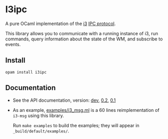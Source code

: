 # I3ipc

A pure OCaml implementation of the [i3](http://i3wm.org) [IPC
protocol](http://i3wm.org/docs/ipc.html).

This library allows you to communicate with a running instance of i3, run
commands, query information about the state of the WM, and subscribe to events.

## Install

```
opam install i3ipc
```

## Documentation

- See the API documentation, version:
  [dev](https://armael.github.io/ocaml-i3ipc/dev/i3ipc/index.html),
  [0.2](https://armael.github.io/ocaml-i3ipc/0.2/i3ipc/index.html),
  [0.1](https://armael.github.io/ocaml-i3ipc/0.1/i3ipc/index.html)
- As an example, [examples/i3_msg.ml](examples/i3_msg.ml) is a 60 lines
  reimplementation of `i3-msg` using this library.

  Run `make examples` to build the examples; they will appear in `_build/default/examples/`.
